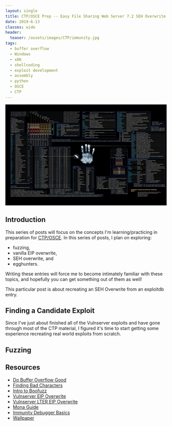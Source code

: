 ```yaml
---
layout: single
title: CTP/OSCE Prep -- Easy File Sharing Web Server 7.2 SEH Overwrite
date: 2019-6-13
classes: wide
header:
  teaser: /assets/images/CTP/immunity.jpg
tags:
  - buffer overflow
  - Windows
  - x86
  - shellcoding
  - exploit development
  - assembly
  - python
  - OSCE
  - CTP
--- 
```

![](/assets/images/CTP/1920x1080_Wallpaper.jpg)

## Introduction

This series of posts will focus on the concepts I'm learning/practicing in preparation for [CTP/OSCE](https://www.offensive-security.com/information-security-training/cracking-the-perimeter/). In this series of posts, I plan on exploring:
+ fuzzing,
+ vanilla EIP overwrite,
+ SEH overwrite, and
+ egghunters.

Writing these entries will force me to become intimately familiar with these topics, and hopefully you can get something out of them as well! 

This particular post is about recreating an SEH Overwrite from an exploitdb entry.

## Finding a Candidate Exploit

Since I've just about finished all of the Vulnserver exploits and have gone through most of the CTP material, I figured it's time to start getting some experience recreating real world exploits from scratch. 

## Fuzzing


## Resources

+ [Do Buffer Overflow Good](https://github.com/justinsteven/dostackbufferoverflowgood)
+ [Finding Bad Characters](https://bulbsecurity.com/finding-bad-characters-with-immunity-debugger-and-mona-py/)
+ [Intro to Boofuzz](https://zeroaptitude.com/zerodetail/fuzzing-with-boofuzz/)
+ [Vulnserver EIP Overwrite](https://captmeelo.com/exploitdev/osceprep/2018/06/27/vulnserver-trun.html)
+ [Vulnserver LTER EIP Overwrite](https://www.doyler.net/security-not-included/vulnserver-lter-eip-overwrite)
+ [Mona Guide](https://www.corelan.be/index.php/2011/07/14/mona-py-the-manual/)
+ [Immunity Debugger Basics](https://hsploit.com/immunity-debugger-basics/)
+ [Wallpaper](https://imgur.com/0S9DVnQ)
